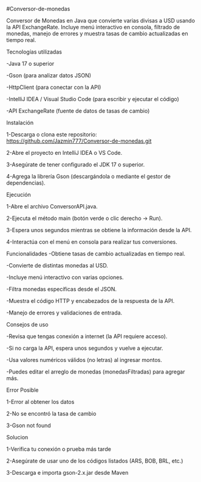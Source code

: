 
#Conversor-de-monedas

Conversor de Monedas en Java que convierte varias divisas a USD usando la API ExchangeRate. Incluye menú interactivo en consola, filtrado de monedas, manejo de errores y muestra tasas de cambio actualizadas en tiempo real.

Tecnologías utilizadas

-Java 17 o superior

-Gson (para analizar datos JSON)

-HttpClient (para conectar con la API)

-IntelliJ IDEA / Visual Studio Code (para escribir y ejecutar el código)

-API ExchangeRate (fuente de datos de tasas de cambio)

Instalación

1-Descarga o clona este repositorio: https://github.com/Jazmin777/Conversor-de-monedas.git

2-Abre el proyecto en IntelliJ IDEA o VS Code.

3-Asegúrate de tener configurado el JDK 17 o superior.

4-Agrega la librería Gson (descargándola o mediante el gestor de dependencias).

Ejecución

1-Abre el archivo ConversorAPI.java.

2-Ejecuta el método main (botón verde o clic derecho → Run).

3-Espera unos segundos mientras se obtiene la información desde la API.

4-Interactúa con el menú en consola para realizar tus conversiones.

Funcionalidades -Obtiene tasas de cambio actualizadas en tiempo real.

-Convierte de distintas monedas al USD.

-Incluye menú interactivo con varias opciones.

-Filtra monedas específicas desde el JSON.

-Muestra el código HTTP y encabezados de la respuesta de la API.

-Manejo de errores y validaciones de entrada.

Consejos de uso

-Revisa que tengas conexión a internet (la API requiere acceso).

-Si no carga la API, espera unos segundos y vuelve a ejecutar.

-Usa valores numéricos válidos (no letras) al ingresar montos.

-Puedes editar el arreglo de monedas (monedasFiltradas) para agregar más.

Error Posible

1-Error al obtener los datos

2-No se encontró la tasa de cambio

3-Gson not found

Solucion

1-Verifica tu conexión o prueba más tarde

2-Asegúrate de usar uno de los códigos listados (ARS, BOB, BRL, etc.)

3-Descarga e importa gson-2.x.jar desde Maven
